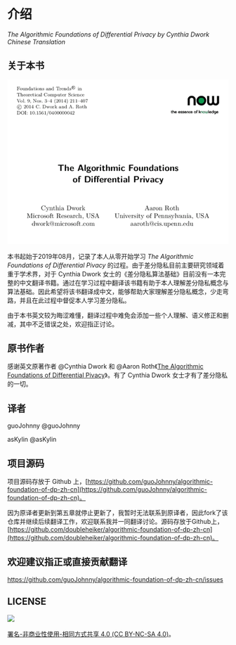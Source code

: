 # 介绍

_The Algorithmic Foundations of Differential Privacy by Cynthia Dwork Chinese Translation_

## 关于本书

[![The Algorithmic Foundations of Differential Pivacy by Cynthia Dwork Chinese Translation](assets/images/cover.png)](Introduction.md)

本书起始于2019年08月，记录了本人从零开始学习 _The Algorithmic Foundations of Differential Pivacy_ 的过程。由于差分隐私目前主要研究领域着重于学术界，对于 Cynthia Dwork 女士的《差分隐私算法基础》目前没有一本完整的中文翻译书籍。通过在学习过程中翻译该书籍有助于本人理解差分隐私概念与算法基础。因此希望将该书翻译成中文，能够帮助大家理解差分隐私概念，少走弯路，并且在此过程中督促本人学习差分隐私。

由于本书英文较为晦涩难懂，翻译过程中难免会添加一些个人理解、语义修正和删减，其中不乏错误之处，欢迎指正讨论。

## 原书作者

感谢英文原著作者 @Cynthia Dwork 和 @Aaron Roth《[The Algorithmic Foundations of Differential Pivacy](https://www.cis.upenn.edu/\~aaroth/Papers/privacybook.pdf)》。有了 Cynthia Dwork 女士才有了差分隐私的一切。

## 译者

guoJohnny @guoJohnny

asKylin @asKylin

## 项目源码

项目源码存放于 Github 上，[https://github.com/guoJohnny/algorithmic-foundation-of-dp-zh-cn](https://github.com/guoJohnny/algorithmic-foundation-of-dp-zh-cn)。

因为原译者更新到第五章就停止更新了，我暂时无法联系到原译者，因此fork了该仓库并继续后续翻译工作，欢迎联系我并一同翻译讨论。源码存放于Github上，[https://github.com/doubleheiker/algorithmic-foundation-of-dp-zh-cn](https://github.com/doubleheiker/algorithmic-foundation-of-dp-zh-cn)。

## 欢迎建议指正或直接贡献翻译

https://github.com/guoJohnny/algorithmic-foundation-of-dp-zh-cn/issues

## LICENSE

![](https://licensebuttons.net/l/by-nc-sa/4.0/88x31.png)

[署名-非商业性使用-相同方式共享 4.0 (CC BY-NC-SA 4.0)](https://creativecommons.org/licenses/by-nc-sa/4.0/deed.zh)。
